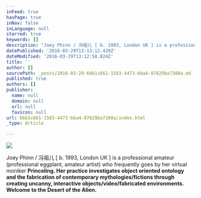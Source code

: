 ```yaml
---
inFeed: true
hasPage: true
inNav: false
inLanguage: null
starred: true
keywords: []
description: "Joey Phinn / 冯祖儿 [ b. 1993, London UK ] is a professional amateur (professional eggplant, amateur artist) who frequently goes by her virtual moniker\_Princeling. Her practice investigates object oriented ontology and the fabrication of contemporary mythologies/fictions through creating uncanny, interactive objects/video/fabricated environments. Welcome to the Desert of the Alien."
datePublished: '2016-03-29T13:13:12.420Z'
dateModified: '2016-03-29T13:12:58.824Z'
title: ''
author: []
sourcePath: _posts/2016-03-29-66b1c661-1583-4473-bba4-87629ba7388a.md
published: true
authors: []
publisher:
  name: null
  domain: null
  url: null
  favicon: null
url: 66b1c661-1583-4473-bba4-87629ba7388a/index.html
_type: Article

---
```

![](https://the-grid-user-content.s3-us-west-2.amazonaws.com/a76042de-9b32-4514-b67a-a79cfcdac789.png)

Joey Phinn / 冯祖儿 \[ b. 1993, London UK \] is a professional amateur (professional eggplant, amateur artist) who frequently goes by her virtual moniker **Princeling. Her practice investigates object oriented ontology and the fabrication of contemporary mythologies/fictions through creating uncanny, interactive objects/video/fabricated environments. Welcome to the Desert of the Alien.**